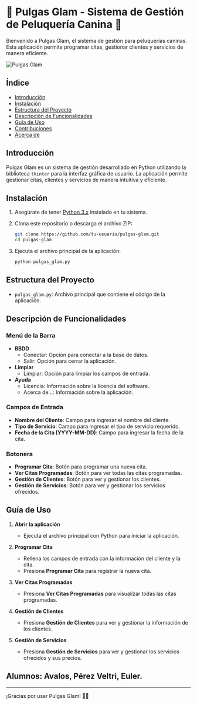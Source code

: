 # 🐾 Pulgas Glam - Sistema de Gestión de Peluquería Canina 🐾

Bienvenido a Pulgas Glam, el sistema de gestión para peluquerías caninas. Esta aplicación permite programar citas, gestionar clientes y servicios de manera eficiente.

![Pulgas Glam](https://via.placeholder.com/1000x200?text=Pulgas+Glam+-+Sistema+de+Gestión+de+Peluquería+Canina)

## Índice

- [Introducción](#introducción)
- [Instalación](#instalación)
- [Estructura del Proyecto](#estructura-del-proyecto)
- [Descripción de Funcionalidades](#descripción-de-funcionalidades)
- [Guía de Uso](#guía-de-uso)
- [Contribuciones](#contribuciones)
- [Acerca de](#acerca-de)

## Introducción

Pulgas Glam es un sistema de gestión desarrollado en Python utilizando la biblioteca `tkinter` para la interfaz gráfica de usuario. La aplicación permite gestionar citas, clientes y servicios de manera intuitiva y eficiente.

## Instalación

1. Asegúrate de tener [Python 3.x](https://www.python.org/downloads/) instalado en tu sistema.
2. Clona este repositorio o descarga el archivo ZIP:

    ```sh
    git clone https://github.com/tu-usuario/pulgas-glam.git
    cd pulgas-glam
    ```

3. Ejecuta el archivo principal de la aplicación:

    ```sh
    python pulgas_glam.py
    ```

## Estructura del Proyecto

- `pulgas_glam.py`: Archivo principal que contiene el código de la aplicación.

## Descripción de Funcionalidades

### Menú de la Barra

- **BBDD**
  - Conectar: Opción para conectar a la base de datos.
  - Salir: Opción para cerrar la aplicación.
- **Limpiar**
  - Limpiar: Opción para limpiar los campos de entrada.
- **Ayuda**
  - Licencia: Información sobre la licencia del software.
  - Acerca de...: Información sobre la aplicación.

### Campos de Entrada

- **Nombre del Cliente**: Campo para ingresar el nombre del cliente.
- **Tipo de Servicio**: Campo para ingresar el tipo de servicio requerido.
- **Fecha de la Cita (YYYY-MM-DD)**: Campo para ingresar la fecha de la cita.

### Botonera

- **Programar Cita**: Botón para programar una nueva cita.
- **Ver Citas Programadas**: Botón para ver todas las citas programadas.
- **Gestión de Clientes**: Botón para ver y gestionar los clientes.
- **Gestión de Servicios**: Botón para ver y gestionar los servicios ofrecidos.

## Guía de Uso

1. **Abrir la aplicación**
   - Ejecuta el archivo principal con Python para iniciar la aplicación.

2. **Programar Cita**
   - Rellena los campos de entrada con la información del cliente y la cita.
   - Presiona **Programar Cita** para registrar la nueva cita.

3. **Ver Citas Programadas**
   - Presiona **Ver Citas Programadas** para visualizar todas las citas programadas.

4. **Gestión de Clientes**
   - Presiona **Gestión de Clientes** para ver y gestionar la información de los clientes.

5. **Gestión de Servicios**
   - Presiona **Gestión de Servicios** para ver y gestionar los servicios ofrecidos y sus precios.





## Alumnos: Avalos, Pérez Veltri, Euler.

---

¡Gracias por usar Pulgas Glam! 🐾✨
